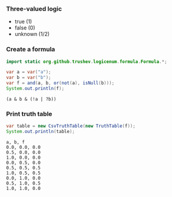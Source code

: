 ### Three-valued logic

* true (1)
* false (0)
* unknown (1/2)

### Create a formula
```java
import static org.github.trushev.logicenum.formula.Formula.*;

var a = var("a");
var b = var("b");
var f = and(a, b, or(not(a), isNull(b)));
System.out.println(f);
```
```
(a & b & (!a | ?b))
```

### Print truth table

```java
var table = new CsvTruthTable(new TruthTable(f));
System.out.println(table);
```
```
a, b, f
0.0, 0.0, 0.0
0.5, 0.0, 0.0
1.0, 0.0, 0.0
0.0, 0.5, 0.0
0.5, 0.5, 0.5
1.0, 0.5, 0.5
0.0, 1.0, 0.0
0.5, 1.0, 0.5
1.0, 1.0, 0.0
```
